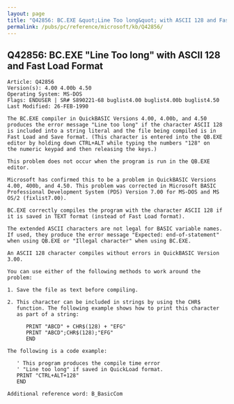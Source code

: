 ```yaml
---
layout: page
title: "Q42856: BC.EXE &quot;Line Too long&quot; with ASCII 128 and Fast Load Format"
permalink: /pubs/pc/reference/microsoft/kb/Q42856/
---
```


## Q42856: BC.EXE &quot;Line Too long&quot; with ASCII 128 and Fast Load Format

	Article: Q42856
	Version(s): 4.00 4.00b 4.50
	Operating System: MS-DOS
	Flags: ENDUSER | SR# S890221-68 buglist4.00 buglist4.00b buglist4.50
	Last Modified: 26-FEB-1990
	
	The BC.EXE compiler in QuickBASIC Versions 4.00, 4.00b, and 4.50
	produces the error message "Line too long" if the character ASCII 128
	is included into a string literal and the file being compiled is in
	Fast Load and Save format. (This character is entered into the QB.EXE
	editor by holding down CTRL+ALT while typing the numbers "128" on
	the numeric keypad and then releasing the keys.)
	
	This problem does not occur when the program is run in the QB.EXE
	editor.
	
	Microsoft has confirmed this to be a problem in QuickBASIC Versions
	4.00, 400b, and 4.50. This problem was corrected in Microsoft BASIC
	Professional Development System (PDS) Version 7.00 for MS-DOS and MS
	OS/2 (fixlist7.00).
	
	BC.EXE correctly compiles the program with the character ASCII 128 if
	it is saved in TEXT format (instead of Fast Load format).
	
	The extended ASCII characters are not legal for BASIC variable names.
	If used, they produce the error message "Expected: end-of-statement"
	when using QB.EXE or "Illegal character" when using BC.EXE.
	
	An ASCII 128 character compiles without errors in QuickBASIC Version
	3.00.
	
	You can use either of the following methods to work around the
	problem:
	
	1. Save the file as text before compiling.
	
	2. This character can be included in strings by using the CHR$
	   function. The following example shows how to print this character
	   as part of a string:
	
	      PRINT "ABCD" + CHR$(128) + "EFG"
	      PRINT "ABCD";CHR$(128);"EFG"
	      END
	
	The following is a code example:
	
	   ' This program produces the compile time error
	   ' "Line too long" if saved in QuickLoad format.
	   PRINT "CTRL+ALT+128"
	   END
	
	Additional reference word: B_BasicCom
